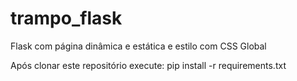 # trampo_flask 
Flask com página dinâmica e estática e estilo com CSS Global

Após clonar este repositório
execute: pip install -r requirements.txt

